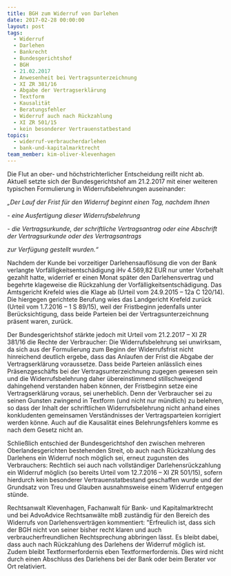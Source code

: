```yaml
---
title: BGH zum Widerruf von Darlehen
date: 2017-02-28 00:00:00
layout: post
tags:
  - Widerruf
  - Darlehen
  - Bankrecht
  - Bundesgerichtshof
  - BGH
  - 21.02.2017
  - Anwesenheit bei Vertragsunterzeichnung
  - XI ZR 381/16
  - Abgabe der Vertragserklärung
  - Textform
  - Kausalität
  - Beratungsfehler
  - Widerruf auch nach Rückzahlung
  - XI ZR 501/15
  - kein besonderer Vertrauenstatbestand
topics:
  - widerruf-verbraucherdarlehen
  - bank-und-kapitalmarktrecht
team_member: kim-oliver-klevenhagen
---
```



Die Flut an ober- und höchstrichterlicher Entscheidung reißt nicht ab. Aktuell setzte sich der Bundesgerichtshof am 21.2.2017 mit einer weiteren typischen Formulierung in Widerrufsbelehrungen auseinander:

*„Der Lauf der Frist für den Widerruf beginnt einen Tag, nachdem Ihnen*

*- eine Ausfertigung dieser Widerrufsbelehrung*

*- die Vertragsurkunde, der schriftliche Vertragsantrag oder eine Abschrift der Vertragsurkunde oder des Vertragsantrags*

*zur Verfügung gestellt wurden.“*

Nachdem der Kunde bei vorzeitiger Darlehensauflösung die von der Bank verlangte Vorfälligkeitsentschädigung iHv 4.569,82 EUR nur unter Vorbehalt gezahlt hatte, widerrief er einen Monat später den Darlehensvertrag und begehrte klageweise die Rückzahlung der Vorfälligkeitsentschädigung. Das Amtsgericht Krefeld wies die Klage ab (Urteil vom 24.9.2015 – 12a C 120/14). Die hiergegen gerichtete Berufung wies das Landgericht Krefeld zurück (Urteil vom 1.7.2016 – 1 S 89/15), weil der Fristbeginn jedenfalls unter Berücksichtigung, dass beide Parteien bei der Vertragsunterzeichnung präsent waren, zurück.

Der Bundesgerichtshof stärkte jedoch mit Urteil vom 21.2.2017 – XI ZR 381/16 die Rechte der Verbraucher: Die Widerrufsbelehrung sei unwirksam, da sich aus der Formulierung zum Beginn der Widerrufsfrist nicht hinreichend deutlich ergebe, dass das Anlaufen der Frist die Abgabe der Vertragserklärung voraussetze. Dass beide Parteien anlässlich eines Präsenzgeschäfts bei der Vertragsunterzeichnung zugegen gewesen sein und die Widerrufsbelehrung daher übereinstimmend stillschweigend dahingehend verstanden haben können, der Fristbeginn setze eine Vertragserklärung voraus, sei unerheblich. Denn der Verbraucher sei zu seinen Gunsten zwingend in Textform (und nicht nur mündlich) zu belehren, so dass der Inhalt der schriftlichen Widerrufsbelehrung nicht anhand eines konkludenten gemeinsamen Verständnisses der Vertragsparteien korrigiert werden könne. Auch auf die Kausalität eines Belehrungsfehlers komme es nach dem Gesetz nicht an.

Schließlich entschied der Bundesgerichtshof den zwischen mehreren Oberlandesgerichten bestehenden Streit, ob auch nach Rückzahlung des Darlehens ein Widerruf noch möglich sei, erneut zugunsten des Verbrauchers: Rechtlich sei auch nach vollständiger Darlehensrückzahlung ein Widerruf möglich (so bereits Urteil vom 12.7.2016 – XI ZR 501/15), sofern hierdurch kein besonderer Vertrauenstatbestand geschaffen wurde und der Grundsatz von Treu und Glauben ausnahmsweise einem Widerruf entgegen stünde.

Rechtsanwalt Klevenhagen, Fachanwalt für Bank- und Kapitalmarktrecht und bei AdvoAdvice Rechtsanwälte mbB zuständig für den Bereich des Widerrufs von Darlehensverträgen kommentiert: "Erfreulich ist, dass sich der BGH nicht von seiner bisher recht klaren und auch verbraucherfreundlichen Rechtsprechung abbringen lässt. Es bleibt dabei, dass auch nach Rückzahlung des Darlehens der Widerruf möglich ist. Zudem bleibt Textformerfordernis eben Textformerfordernis. Dies wird nicht durch einen Abschluss des Darlehens bei der Bank oder beim Berater vor Ort relativiert.